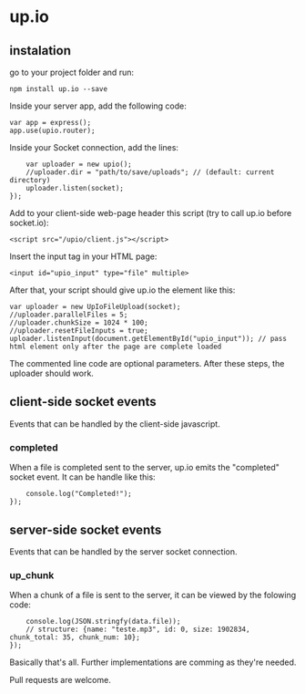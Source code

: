 # up.io
## instalation
go to your project folder and run:

```npm install up.io --save```

Inside your server app, add the following code:

```var upio = require('up.io');
var app = express();
app.use(upio.router);
```

Inside your Socket connection, add the lines:

```io.on("connection", function(socket){
    var uploader = new upio();
    //uploader.dir = "path/to/save/uploads"; // (default: current directory)
    uploader.listen(socket);
});
```

Add to your client-side web-page header this script (try to call up.io before socket.io):

```<script src="/upio/client.js"></script>```

Insert the input tag in your HTML page:

```<input id="upio_input" type="file" multiple>```

After that, your script should give up.io the element like this:

```var socket = io.connect();
var uploader = new UpIoFileUpload(socket);
//uploader.parallelFiles = 5;
//uploader.chunkSize = 1024 * 100;
//uploader.resetFileInputs = true;
uploader.listenInput(document.getElementById("upio_input")); // pass html element only after the page are complete loaded
```

The commented line code are optional parameters. After these steps, the uploader should work.

## client-side socket events

Events that can be handled by the client-side javascript.

### completed

When a file is completed sent to the server, up.io emits the "completed" socket event. It can be handle like this: 

```socket.on("completed", function(data){
    console.log("Completed!");
});
```

## server-side socket events

Events that can be handled by the server socket connection.

### up_chunk

When a chunk of a file is sent to the server, it can be viewed by the folowing code:

```socket.on("up_chunk", function(data){
	console.log(JSON.stringfy(data.file)); 
	// structure: {name: "teste.mp3", id: 0, size: 1902834, chunk_total: 35, chunk_num: 10};
});
```

Basically that's all. Further implementations are comming as they're needed.

Pull requests are welcome.
